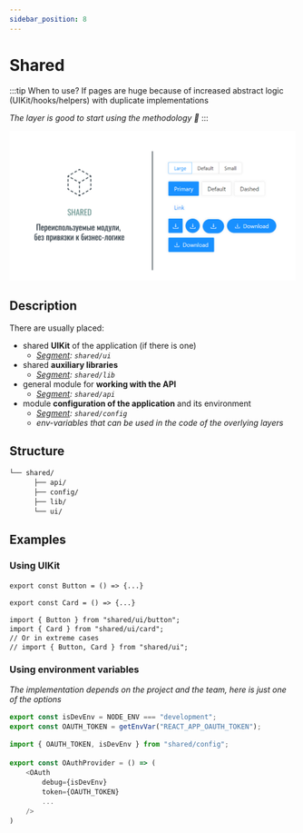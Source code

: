 ```yaml
---
sidebar_position: 8
---
```


# Shared

:::tip When to use?
If pages are huge because of increased abstract logic (UIKit/hooks/helpers) with duplicate implementations

*The layer is good to start using the methodology 🚀*
:::

![shared-themed-bordered](/img/layers/shared.png)

## Description

There are usually placed:

- shared **UIKit** of the application (if there is one)
  - *[Segment][refs-segments]: `shared/ui`*
- shared **auxiliary libraries**
  - *[Segment][refs-segments]: `shared/lib`*
- general module for **working with the API**
  - *[Segment][refs-segments]: `shared/api`*
- module **configuration of the application** and its environment
  - *[Segment][refs-segments]: `shared/config`*
  - *env-variables that can be used in the code of the overlying layers*

## Structure

```sh
└── shared/
      ├── api/
      ├── config/
      ├── lib/
      └── ui/
```

## Examples

### Using UIKit

```tsx title=shared/ui/button/index.tsx
export const Button = () => {...}
```

```tsx title=shared/ui/card/index.tsx
export const Card = () => {...}
```

```tsx title=**/**/index.tsx
import { Button } from "shared/ui/button";
import { Card } from "shared/ui/card";
// Or in extreme cases
// import { Button, Card } from "shared/ui";
```

### Using environment variables

*The implementation depends on the project and the team, here is just one of the options*

```ts title=shared/config/index.ts
export const isDevEnv = NODE_ENV === "development";
export const OAUTH_TOKEN = getEnvVar("REACT_APP_OAUTH_TOKEN");
```

```ts title=**/**/index.tsx
import { OAUTH_TOKEN, isDevEnv } from "shared/config";

export const OAuthProvider = () => (
    <OAuth
        debug={isDevEnv}
        token={OAUTH_TOKEN}
        ...
    />
)
```

[refs-segments]: /docs/concepts/decomposition/segments
